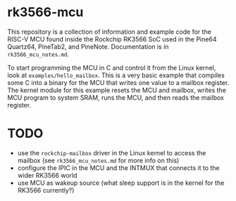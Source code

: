 # rk3566-mcu
This repository is a collection of information and example code for
the RISC-V MCU found inside the Rockchip RK3566 SoC used in the Pine64
Quartz64, PineTab2, and PineNote. Documentation is in
`rk3566_mcu_notes.md`.

To start programming the MCU in C and control it from the Linux
kernel, look at `examples/hello_mailbox`. This is a very basic
example that compiles some C into a binary for the MCU that writes one
value to a mailbox register. The kernel module for this example resets
the MCU and mailbox, writes the MCU program to system SRAM, runs the
MCU, and then reads the mailbox register.



# TODO
- use the `rockchip-mailbox` driver in the Linux kernel to access the
mailbox (see `rk3566_mcu_notes.md` for more info on this)
- configure the IPIC in the MCU and the INTMUX that connects it to the
wider RK3566 world
- use MCU as wakeup source (what sleep support is in the kernel for
the RK3566 currently?)
